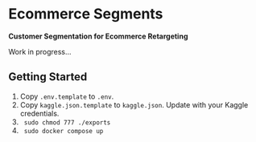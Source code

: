 # Ecommerce Segments

**Customer Segmentation for Ecommerce Retargeting** 

Work in progress...

## Getting Started
1. Copy <code>.env.template</code> to <code>.env</code>.
1. Copy <code>kaggle.json.template</code> to <code>kaggle.json</code>. Update with your Kaggle credentials.
2. <code> sudo chmod 777 ./exports </code>
2. <code> sudo docker compose up </code>
